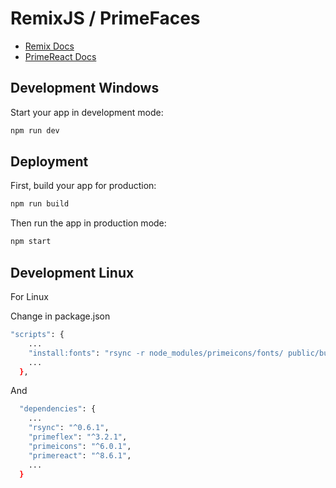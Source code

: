 # RemixJS / PrimeFaces

- [Remix Docs](https://remix.run/docs)
- [PrimeReact Docs](https://primefaces.org/primereact/setup/)

## Development Windows

Start your app in development mode:

```sh
npm run dev
```

## Deployment

First, build your app for production:

```sh
npm run build
```

Then run the app in production mode:

```sh
npm start
```

## Development Linux
For Linux

Change in package.json
```sh
"scripts": {
    ...
    "install:fonts": "rsync -r node_modules/primeicons/fonts/ public/build/_assets/fonts/",
    ...
  },
```
And 

```sh
  "dependencies": {
    ...
    "rsync": "^0.6.1",
    "primeflex": "^3.2.1",
    "primeicons": "^6.0.1",
    "primereact": "^8.6.1",
    ...
  }
```
